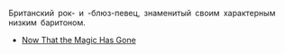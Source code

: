 Британский рок- и -блюз-певец, знаменитый своим характерным низким баритоном.

* [Now That the Magic Has Gone](Now%20That%20the%20Magic%20Has%20Gone)